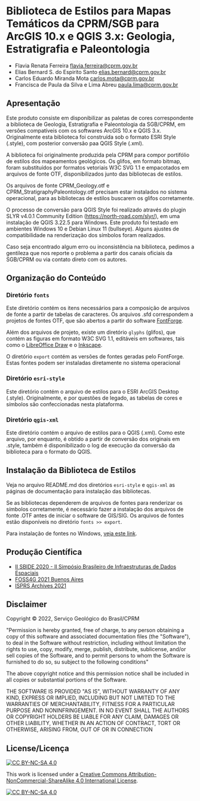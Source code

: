 # Biblioteca de Estilos para Mapas Temáticos da CPRM/SGB para ArcGIS 10.x e QGIS 3.x: Geologia, Estratigrafia e Paleontologia

- Flavia Renata Ferreira <flavia.ferreira@cprm.gov.br>
- Elias Bernard S. do Espirito Santo <elias.bernard@cprm.gov.br>
- Carlos Eduardo Miranda Mota <carlos.mota@cprm.gov.br>
- Francisca de Paula da Silva e Lima Abreu <paula.lima@cprm.gov.br>

## Apresentação

Este produto consiste em disponibilizar as paletas de cores correspondente a biblioteca de Geologia, Estratigrafia e Paleontologia da SGB/CPRM, em versões compatíveis com os softwares ArcGIS 10.x e QGIS 3.x. Originalmente esta biblioteca foi construída sob o formato ESRI Style (.style), com posterior conversão paa QGIS Style (.xml). 

A biblioteca foi originalmente produzida pela CPRM para compor portifólio de estilos dos mapeamentos geológicos. Os glifos, em formato bitmap, foram substituídos por formatos vetoriais W3C SVG 1.1 e empacotados em arquivos de fonte OTF, disponibilizados junto das bibliotecas de estilos.

Os arquivos de fonte CPRM_Geology.otf e CPRM_StratigraphyPaleontology.otf precisam estar instalados no sistema operacional, para as bibliotecas de estilos buscarem os glifos corretamente.

O processo de conversão para QGIS Style foi realizado através do plugin SLYR v4.0.1 Community Edition (https://north-road.com/slyr/), em uma instalação de QGIS 3.22.5 para Windows. Este produto foi testado em ambientes Windows 10 e Debian Linux 11 (bullseye). Alguns ajustes de compatibilidade na renderização dos símbolos foram realizados.

Caso seja encontrado algum erro ou inconsistência na biblioteca, pedimos a gentileza que nos reporte o problema a partir dos canais oficiais da SGB/CPRM ou via contato direto com os autores.

## Organização do Conteúdo

### Diretório `fonts`

Este diretório contém os itens necessários para a composição de arquivos de fonte a partir de tabelas de caracteres. Os arquivos .sfd correspondem a projetos de fontes OTF, que são abertos a partir do software [FontForge](https://fontforge.org/). 

Além dos arquivos de projeto, existe um diretório `glyphs` (glifos), que contém as figuras em formato W3C SVG 1.1, editáveis em softwares, tais como o [LibreOffice Draw](https://pt-br.libreoffice.org/descubra/draw/) e o [Inkscape](https://inkscape.org/).

O diretório `export` contém as versões de fontes geradas pelo FontForge. Estas fontes podem ser instaladas diretamente no sistema operacional

### Diretório `esri-style`

Este diretório contém o arquivo de estilos para o ESRI ArcGIS Desktop (.style). Originalmente, e por questões de legado, as tabelas de cores e símbolos são confeccionadas nesta plataforma.

### Diretório `qgis-xml`

Este diretório contém o arquivo de estilos para o QGIS (.xml). Como este arquivo, por enquanto, é obtido a partir de conversão dos originais em .style, também é disponibilizado o log de execução da conversão da biblioteca para o formato do QGIS.

## Instalação da Biblioteca de Estilos

Veja no arquivo README.md dos diretórios `esri-style` e `qgis-xml` as páginas de documentação para instalação das bibliotecas.

Se as bibliotecas dependerem de arquivos de fontes para renderizar os símbolos corretamente, é necessário fazer a instalação dos arquivos de fonte .OTF antes de iniciar o software de GIS/SIG. Os arquivos de fontes estão disponíveis no diretório `fonts >> export`.

Para instalação de fontes no Windows, [veja este link](https://support.microsoft.com/pt-br/office/adicionar-uma-fonte-b7c5f17c-4426-4b53-967f-455339c564c1).

## Produção Científica

- [II SBIDE 2020 - II Simpósio Brasileiro de Infraestruturas de Dados Espaciais](https://inde.gov.br/images/inde/sessao8/Portabilidade-de-biblioteca-de-simbolos-cartograficos-para-padroes-abertos.pdf)
- [FOSS4G 2021 Buenos Aires](https://callforpapers.2021.foss4g.org/foss4g2021/talk/DCMXLW/)
- [ISPRS Archives 2021](https://www.int-arch-photogramm-remote-sens-spatial-inf-sci.net/XLVI-4-W2-2021/51/2021/isprs-archives-XLVI-4-W2-2021-51-2021.html)

## Disclaimer

Copyright © 2022, Serviço Geológico do Brasil/CPRM

"Permission is hereby granted, free of charge, to any person obtaining
a copy of this software and associated documentation files (the
"Software"), to deal in the Software without restriction, including
without limitation the rights to use, copy, modify, merge, publish,
distribute, sublicense, and/or sell copies of the Software, and to
permit persons to whom the Software is furnished to do so, su
subject to the following conditions"

The above copyright notice and this permission notice shall be
included in all copies or substantial portions of the Software.

THE SOFTWARE IS PROVIDED "AS IS", WITHOUT WARRANTY OF ANY KIND,
EXPRESS OR IMPLIED, INCLUDING BUT NOT LIMITED TO THE WARRANTIES OF
MERCHANTABILITY, FITNESS FOR A PARTICULAR PURPOSE AND
NONINFRINGEMENT. IN NO EVENT SHALL THE AUTHORS OR COPYRIGHT HOLDERS BE
LIABLE FOR ANY CLAIM, DAMAGES OR OTHER LIABILITY, WHETHER IN AN ACTION
OF CONTRACT, TORT OR OTHERWISE, ARISING FROM, OUT OF OR IN CONNECTION

## License/Licença

[![CC BY-NC-SA 4.0][cc-by-nc-sa-shield]][cc-by-nc-sa]

This work is licensed under a
[Creative Commons Attribution-NonCommercial-ShareAlike 4.0 International License][cc-by-nc-sa].

[![CC BY-NC-SA 4.0][cc-by-nc-sa-image]][cc-by-nc-sa]

[cc-by-nc-sa]: http://creativecommons.org/licenses/by-nc-sa/4.0/
[cc-by-nc-sa-image]: https://licensebuttons.net/l/by-nc-sa/4.0/88x31.png
[cc-by-nc-sa-shield]: https://img.shields.io/badge/License-CC%20BY--NC--SA%204.0-lightgrey.svg